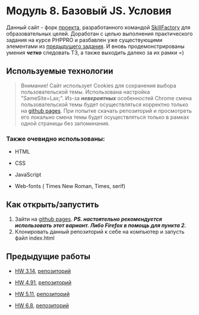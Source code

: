 # Модуль 8. Базовый JS. Условия

Данный сайт - форк [проекта](https://github.com/SkillfactoryCoding/php), разработанного командой [SkillFactory](https://skillfactory.ru) для образовательных целей. Доработан с целью выполнения практического задания на курсе PHPPRO и разбавлен уже существующими элементами из [предыдущего задания](https://ancientgremlin.github.io/hw_6.8/). И вновь продемонстрированы умения ***четко*** следовать ТЗ, а также выходить далеко за их рамки =) 

## Используемые технологии
> Внимание! Сайт использует Cookies для сохранения выбора пользовательской темы. Использована настройка "SameSite=Lax;". Из-за ***невероятных*** особенностей Chrome смена пользовательской темы будет осуществляться корректно только на [github pages](https://ancientgremlin.github.io/php_hw_8.7/pages/game.html). При попытке скачать репозиторий и просмотреть его локально смена темы будет осуществляться только в рамках одной страницы без запоминания.

### Также очевидно использованы:

* HTML

* CSS 

* JavaScript 

* Web-fonts ( Times New Roman, Times, serif)

## Как открыть/запустить

1. Зайти на [github pages](https://ancientgremlin.github.io/php_hw_8.7/pages/game.html). ***PS. настоятельно рекомендуется использовать этот вариант. Либо Firefox в помощь для пункта 2.***
2. Клонировать данный репозиторий к себе на компьютер и запусть файл index.html 

## Предыдущие работы
* [HW 3.14](https://ancientgremlin.github.io/hw_3.14/), [репозиторий](https://github.com/AncientGremlin/hw_3.14)

* [HW 4.91](https://ancientgremlin.github.io/hw_4.9.1/), [репозиторий](https://github.com/AncientGremlin/hw_4.9.1)

* [HW 5.11](https://ancientgremlin.github.io/hw_5.11/), [репозиторий](https://github.com/AncientGremlin/hw_5.11)

* [HW 6.8](https://ancientgremlin.github.io/hw_6.8/), [репозиторий](https://github.com/AncientGremlin/hw_6.8)